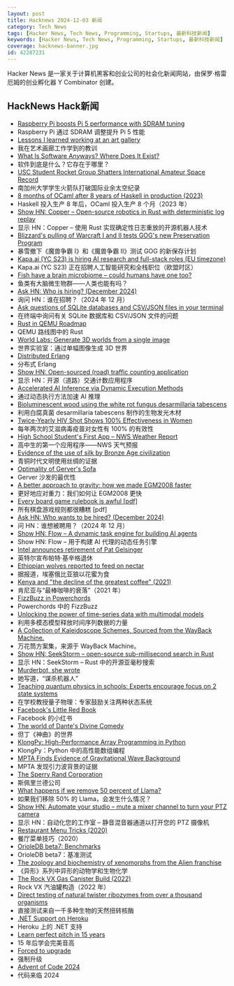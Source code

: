 ```yaml
---
layout: post
title: Hacknews 2024-12-03 新闻
category: Tech News
tags: [Hacker News, Tech News, Programming, Startups, 最新科技新闻]
keywords: [Hacker News, Tech News, Programming, Startups, 最新科技新闻]
coverage: hacknews-banner.jpg
id: 42287231
---
```


Hacker News 是一家关于计算机黑客和创业公司的社会化新闻网站，由保罗·格雷厄姆的创业孵化器 Y Combinator 创建。

## HackNews Hack新闻

- [Raspberry Pi boosts Pi 5 performance with SDRAM tuning](https://www.jeffgeerling.com/blog/2024/raspberry-pi-boosts-pi-5-performance-sdram-tuning)
- Raspberry Pi 通过 SDRAM 调整提升 Pi 5 性能
- [Lessons I learned working at an art gallery](https://www.henrikkarlsson.xyz/p/art-gallery)
- 我在艺术画廊工作学到的教训
- [What Is Software Anyways? Where Does It Exist?](https://jimmyhmiller.github.io/advent-of-papers/2024/dec-2-abstract-artifact)
- 软件到底是什么？它存在于哪里？
- [USC Student Rocket Group Shatters International Amateur Space Record](https://viterbischool.usc.edu/news/2024/11/usc-student-rocket-group-shatters-international-amateur-space-record/)
- 南加州大学学生火箭队打破国际业余太空纪录
- [8 months of OCaml after 8 years of Haskell in production (2023)](https://chshersh.com/blog/2023-12-16-8-months-of-ocaml-after-8-years-of-haskell.html)
- Haskell 投入生产 8 年后，OCaml 投入生产 8 个月（2023 年）
- [Show HN: Copper – Open-source robotics in Rust with deterministic log replay](https://github.com/copper-project/copper-rs/wiki/Copper-Release-Log)
- 显示 HN：Copper – 使用 Rust 实现确定性日志重放的开源机器人技术
- [Blizzard's pulling of Warcraft I and II tests GOG's new Preservation Program](https://arstechnica.com/gaming/2024/12/blizzards-pulling-of-warcraft-i-ii-tests-gogs-new-preservation-program/)
- 暴雪撤下《魔兽争霸 I》和《魔兽争霸 II》测试 GOG 的新保存计划
- [Kapa.ai (YC S23) is hiring AI research and full-stack roles (EU timezone)](https://www.ycombinator.com/companies/kapa-ai/jobs)
- Kapa.ai (YC S23) 正在招聘人工智能研究和全栈职位（欧盟时区）
- [Fish have a brain microbiome – could humans have one too?](https://www.quantamagazine.org/fish-have-a-brain-microbiome-could-humans-have-one-too-20241202/)
- 鱼类有大脑微生物群——人类也能有吗？
- [Ask HN: Who is hiring? (December 2024)]()
- 询问 HN：谁在招聘？（2024 年 12 月）
- [Ask questions of SQLite databases and CSV/JSON files in your terminal](https://simonwillison.net/2024/Nov/25/ask-questions-of-sqlite/)
- 在终端中询问有关 SQLite 数据库和 CSV/JSON 文件的问题
- [Rust in QEMU Roadmap](https://lore.kernel.org/all/cc40943e-dec1-4890-a1d9-579350ce296f@pbonzini.local/)
- QEMU 路线图中的 Rust
- [World Labs: Generate 3D worlds from a single image](https://www.worldlabs.ai/blog)
- 世界实验室：通过单幅图像生成 3D 世界
- [Distributed Erlang](https://vereis.com/posts/disterl_inbox)
- 分布式 Erlang
- [Show HN: Open-sourced (road) traffic counting application](https://github.com/asfarley/vtc_lfs)
- 显示 HN：开源（道路）交通计数应用程序
- [Accelerated AI Inference via Dynamic Execution Methods](https://arxiv.org/abs/2411.00853)
- 通过动态执行方法加速 AI 推理
- [Bioluminescent wood using the white rot fungus desarmillaria tabescens](https://onlinelibrary.wiley.com/doi/10.1002/advs.202403215)
- 利用白腐真菌 desarmillaria tabescens 制作的生物发光木材
- [Twice-Yearly HIV Shot Shows 100% Effectiveness in Women](https://apnews.com/article/hiv-infections-aids-prevention-shot-02606f7d7892f0baf55bd0a0ff2ba3de)
- 每年两次的艾滋病毒疫苗对女性有 100% 的有效性
- [High School Student's First App – NWS Weather Report](https://weatherreportnow.com/)
- 高中生的第一个应用程序——NWS 天气预报
- [Evidence of the use of silk by Bronze Age civilization](https://www.nature.com/articles/s41598-024-78687-7)
- 青铜时代文明使用丝绸的证据
- [Optimality of Gerver's Sofa](https://arxiv.org/abs/2411.19826)
- Gerver 沙发的最优性
- [A better approach to gravity: how we made EGM2008 faster](https://www.elodin.systems/post/a-better-approach-to-gravity-how-we-made-egm2008-faster)
- 更好地应对重力：我们如何让 EGM2008 更快
- [Every board game rulebook is awful [pdf]](https://drive.google.com/file/d/1nkHWqYre866xihxN3MnHr5YFzY4gQWDT/view)
- 所有棋盘游戏规则都很糟糕 [pdf]
- [Ask HN: Who wants to be hired? (December 2024)]()
- 问 HN：谁想被聘用？（2024 年 12 月）
- [Show HN: Flow – A dynamic task engine for building AI agents](https://github.com/lmnr-ai/flow)
- Show HN: Flow – 用于构建 AI 代理的动态任务引擎
- [Intel announces retirement of Pat Gelsinger](https://www.intel.com/content/www/us/en/newsroom/news/intel-ceo-news-dec-2024.html)
- 英特尔宣布帕特·基辛格退休
- [Ethiopian wolves reported to feed on nectar](https://www.ox.ac.uk/news/2024-11-22-ethiopian-wolves-reported-feed-nectar-first-time)
- 据报道，埃塞俄比亚狼以花蜜为食
- [Kenya and "the decline of the greatest coffee" (2021)](https://christopherferan.com/2021/12/25/kenya-and-the-decline-of-the-worlds-greatest-coffee/)
- 肯尼亚与“最棒咖啡的衰落”（2021 年）
- [FizzBuzz in Powerchords](https://tehruhn.github.io/posts/2024/12/fizzbuzz-in-powerchords/)
- Powerchords 中的 FizzBu​​zz
- [Unlocking the power of time-series data with multimodal models](https://research.google/blog/unlocking-the-power-of-time-series-data-with-multimodal-models/)
- 利用多模态模型释放时间序列数据的力量
- [A Collection of Kaleidoscope Schemes, Sourced from the WayBack Machine.](https://kaleidoscope.hryjksn.com/)
- 万花筒方案集，来源于 WayBack Machine。
- [Show HN: SeekStorm – open-source sub-millisecond search in Rust](https://github.com/SeekStorm/SeekStorm)
- 显示 HN：SeekStorm – Rust 中的开源亚毫秒搜索
- [Murderbot, she wrote](https://www.wired.com/story/murderbot-she-wrote-martha-wells/)
- 她写道，“谋杀机器人”
- [Teaching quantum physics in schools: Experts encourage focus on 2 state systems](https://phys.org/news/2024-11-quantum-physics-easier-digest-schools.html)
- 在学校教授量子物理：专家鼓励关注两种状态系统
- [Facebook's Little Red Book](https://www.map.cv/blog/redbook)
- Facebook 的小红书
- [The world of Dante's Divine Comedy](https://lithub.com/a-riveting-timeless-journey-through-the-afterlife-inside-the-world-of-dantes-divine-comedy/)
- 但丁《神曲》的世界
- [KlongPy: High-Performance Array Programming in Python](https://github.com/briangu/klongpy)
- KlongPy：Python 中的高性能数组编程
- [MPTA Finds Evidence of Gravitational Wave Background](https://www.spaceaustralia.com/feature/mpta-finds-evidence-gravitational-wave-background)
- MPTA 发现引力波背景的证据
- [The Sperry Rand Corporation](https://www.abortretry.fail/p/the-sperry-rand-corporation)
- 斯佩里兰德公司
- [What happens if we remove 50 percent of Llama?](https://neuralmagic.com/blog/24-sparse-llama-smaller-models-for-efficient-gpu-inference/)
- 如果我们移除 50% 的 Llama，会发生什么情况？
- [Show HN: Automate your studio – mute a mixer channel to turn your PTZ camera](https://github.com/KopiasCsaba/open_sound_control_bridge)
- 显示 HN：自动化您的工作室 – 静音混音器通道以打开您的 PTZ 摄像机
- [Restaurant Menu Tricks (2020)](https://www.bbc.com/future/article/20171120-the-secret-tricks-hidden-inside-restaurant-menus)
- 餐厅菜单技巧（2020）
- [OrioleDB beta7: Benchmarks](https://www.orioledb.com/blog/orioledb-beta7-benchmarks)
- OrioleDB beta7：基准测试
- [The zoology and biochemistry of xenomorphs from the Alien franchise](https://jgeekstudies.org/2024/12/02/xenomorphia-ex-machina-the-zoology-and-biochemistry-of-xenomorphs-from-the-alien-franchise/)
- 《异形》系列中异形的动物学和生物化学
- [The Rock VX Gas Canister Build (2022)](https://www.therpf.com/forums/threads/the-rock-vx-gas-canister-build.344983/)
- Rock VX 汽油罐构造（2022 年）
- [Direct testing of natural twister ribozymes from over a thousand organisms](https://academic.oup.com/nar/advance-article/doi/10.1093/nar/gkae908/7875984)
- 直接测试来自一千多种生物的天然扭转核酶
- [.NET Support on Heroku](https://blog.heroku.com/dotnet-support-on-heroku)
- Heroku 上的 .NET 支持
- [Learn perfect pitch in 15 years](https://www.moderndescartes.com/essays/perfect_pitch/)
- 15 年后学会完美音高
- [Forced to upgrade](https://herman.bearblog.dev/forced-to-upgrade/)
- 强制升级
- [Advent of Code 2024](https://adventofcode.com/2024/about)
- 代码来临 2024

